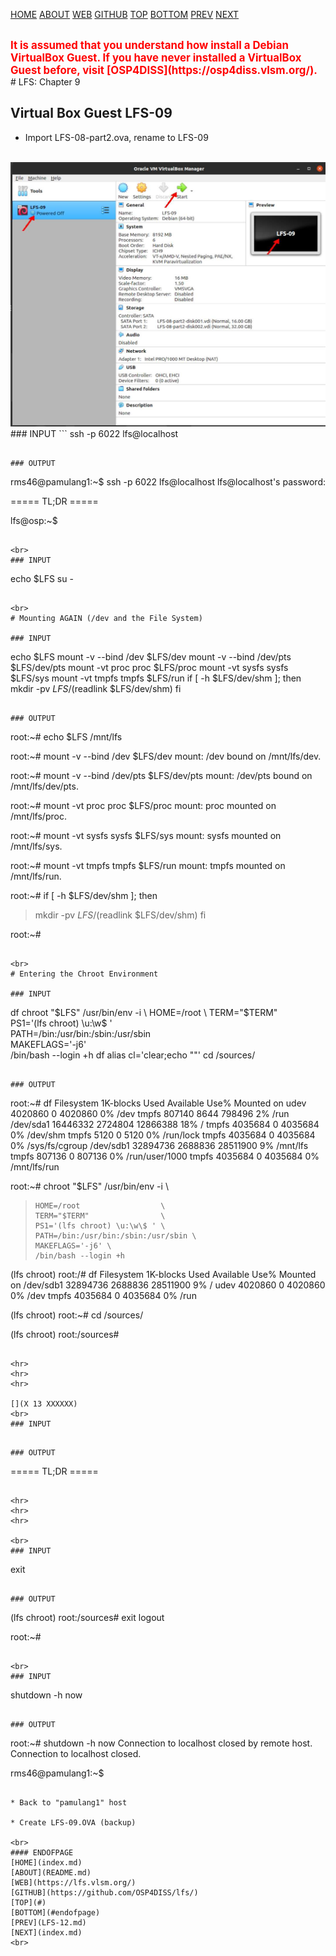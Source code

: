 ---
---

[HOME](index.md)
[ABOUT](README.md)
[WEB](https://lfs.vlsm.org/)
[GITHUB](https://github.com/OSP4DISS/lfs/)
[TOP](#)
[BOTTOM](#endofpage)
[PREV](LFS-12.md)
[NEXT](index.md)

<br>
<span style="color:red; font-weight:bold; font-size:larger;">
It is assumed that you understand how install a Debian VirtualBox Guest.
If you have never installed a VirtualBox Guest before, visit [OSP4DISS](https://osp4diss.vlsm.org/).
</span>

<br>
# LFS: Chapter 9

## Virtual Box Guest LFS-09

* Import LFS-08-part2.ova, rename to LFS-09

<br>
<img src="pictures/LFS-A46.jpg" width="960">

<br>
### INPUT
```
ssh -p 6022 lfs@localhost

```

### OUTPUT
```
rms46@pamulang1:~$ ssh -p 6022 lfs@localhost
lfs@localhost's password:

===== TL;DR =====

lfs@osp:~$ 

```

<br>
### INPUT
```
echo $LFS
su -

```

<br>
# Mounting AGAIN (/dev and the File System)

### INPUT
```
echo $LFS
mount -v --bind /dev $LFS/dev
mount -v --bind /dev/pts $LFS/dev/pts
mount -vt proc proc $LFS/proc
mount -vt sysfs sysfs $LFS/sys
mount -vt tmpfs tmpfs $LFS/run
if [ -h $LFS/dev/shm ]; then
  mkdir -pv $LFS/$(readlink $LFS/dev/shm)
fi

```

### OUTPUT
```
root:~# echo $LFS
/mnt/lfs

root:~# mount -v --bind /dev $LFS/dev
mount: /dev bound on /mnt/lfs/dev.

root:~# mount -v --bind /dev/pts $LFS/dev/pts
mount: /dev/pts bound on /mnt/lfs/dev/pts.

root:~# mount -vt proc proc $LFS/proc
mount: proc mounted on /mnt/lfs/proc.

root:~# mount -vt sysfs sysfs $LFS/sys
mount: sysfs mounted on /mnt/lfs/sys.

root:~# mount -vt tmpfs tmpfs $LFS/run
mount: tmpfs mounted on /mnt/lfs/run.

root:~# if [ -h $LFS/dev/shm ]; then
>   mkdir -pv $LFS/$(readlink $LFS/dev/shm)
> fi

root:~# 

```

<br>
# Entering the Chroot Environment

### INPUT
```
df
chroot "$LFS" /usr/bin/env -i   \
    HOME=/root                  \
    TERM="$TERM"                \
    PS1='(lfs chroot) \u:\w\$ ' \
    PATH=/bin:/usr/bin:/sbin:/usr/sbin \
    MAKEFLAGS='-j6' \
    /bin/bash --login +h
df
alias cl='clear;echo ""'
cd /sources/

```

### OUTPUT
```
root:~# df
Filesystem     1K-blocks    Used Available Use% Mounted on
udev             4020860       0   4020860   0% /dev
tmpfs             807140    8644    798496   2% /run
/dev/sda1       16446332 2724804  12866388  18% /
tmpfs            4035684       0   4035684   0% /dev/shm
tmpfs               5120       0      5120   0% /run/lock
tmpfs            4035684       0   4035684   0% /sys/fs/cgroup
/dev/sdb1       32894736 2688836  28511900   9% /mnt/lfs
tmpfs             807136       0    807136   0% /run/user/1000
tmpfs            4035684       0   4035684   0% /mnt/lfs/run

root:~# chroot "$LFS" /usr/bin/env -i   \
>     HOME=/root                  \
>     TERM="$TERM"                \
>     PS1='(lfs chroot) \u:\w\$ ' \
>     PATH=/bin:/usr/bin:/sbin:/usr/sbin \
>     MAKEFLAGS='-j6' \
>     /bin/bash --login +h

(lfs chroot) root:/# df
Filesystem     1K-blocks    Used Available Use% Mounted on
/dev/sdb1       32894736 2688836  28511900   9% /
udev             4020860       0   4020860   0% /dev
tmpfs            4035684       0   4035684   0% /run

(lfs chroot) root:~# cd /sources/

(lfs chroot) root:/sources#

```

<hr>
<hr>
<hr>

[](X 13 XXXXXX)
<br>
### INPUT
```

```

### OUTPUT
```

===== TL;DR =====
```

<hr>
<hr>
<hr>

<br>
### INPUT

```
exit

```

### OUTPUT
```
(lfs chroot) root:/sources# exit
logout

root:~#

```

<br>
### INPUT
```
shutdown -h now

```

### OUTPUT
```
root:~# shutdown -h now
Connection to localhost closed by remote host.
Connection to localhost closed.

rms46@pamulang1:~$

```

* Back to "pamulang1" host

* Create LFS-09.OVA (backup)

<br>
#### ENDOFPAGE
[HOME](index.md)
[ABOUT](README.md)
[WEB](https://lfs.vlsm.org/)
[GITHUB](https://github.com/OSP4DISS/lfs/)
[TOP](#)
[BOTTOM](#endofpage)
[PREV](LFS-12.md)
[NEXT](index.md)
<br>

